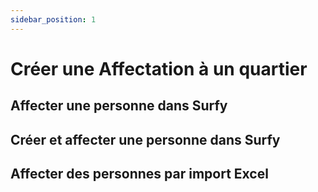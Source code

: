 ```yaml
---
sidebar_position: 1
---
```

# Créer une Affectation à un quartier

## Affecter une personne dans Surfy


## Créer et affecter une personne dans Surfy


## Affecter des personnes par import Excel